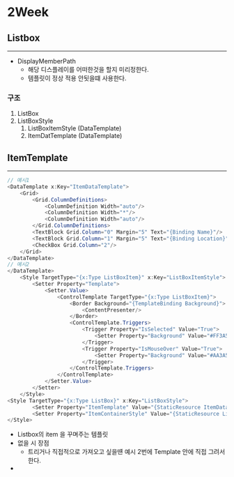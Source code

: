 # 2Week

## Listbox
---
* DisplayMemberPath 
  * 해당 디스플레이를 어떠한것을 할지 미리정한다.
  * 템플릿이 정상 적용 안됫을떄 사용한다.

### 구조
1. ListBox
2. ListBoxStyle
   1. ListBoxItemStyle (DataTemplate)
   2. ItemDatTemplate (DataTemplate)

## ItemTemplate
---
```csharp
// 예시1
<DataTemplate x:Key="ItemDataTemplate">
    <Grid>
        <Grid.ColumnDefinitions>
            <ColumnDefinition Width="auto"/>
            <ColumnDefinition Width="*"/>
            <ColumnDefinition Width="auto"/>
        </Grid.ColumnDefinitions>
        <TextBlock Grid.Column="0" Margin="5" Text="{Binding Name}"/>
        <TextBlock Grid.Column="1" Margin="5" Text="{Binding Location}"/>
        <CheckBox Grid.Column="2"/>
    </Grid>       
</DataTemplate>
// 예시2
</DataTemplate>
    <Style TargetType="{x:Type ListBoxItem}" x:Key="ListBoxItemStyle">
        <Setter Property="Template">
            <Setter.Value>
                <ControlTemplate TargetType="{x:Type ListBoxItem}">
                    <Border Background="{TemplateBinding Background}">
                        <ContentPresenter/>
                    </Border>
                    <ControlTemplate.Triggers>
                        <Trigger Property="IsSelected" Value="True">
                            <Setter Property="Background" Value="#FF3A588E"/>
                        </Trigger>
                        <Trigger Property="IsMouseOver" Value="True">
                            <Setter Property="Background" Value="#AA3A52ee"/>
                        </Trigger>
                    </ControlTemplate.Triggers>
                </ControlTemplate>
            </Setter.Value>
        </Setter>
    </Style>
<Style TargetType="{x:Type ListBox}" x:Key="ListBoxStyle">
        <Setter Property="ItemTemplate" Value="{StaticResource ItemDataTemplate}"/>
        <Setter Property="ItemContainerStyle" Value="{StaticResource ListBoxItemStyle}"/>
</Style>
```
* Listbox의 item 을 꾸며주는 템플릿
* 없을 시 장점
  * 트리거나 직접적으로 가져오고 싶을떈 예시 2번에 Template 안에 직접 그려서 한다.
* 